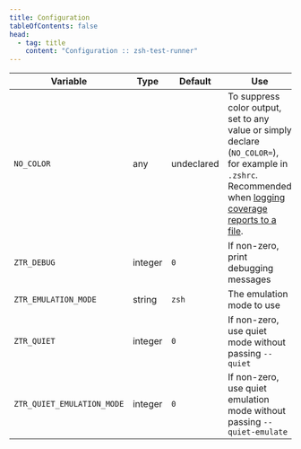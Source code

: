 ```yaml
---
title: Configuration
tableOfContents: false
head:
  - tag: title
    content: "Configuration :: zsh-test-runner"
---
```


Variable | Type | Default | Use
---|---|---|---
`NO_COLOR` | any | undeclared | To suppress color output, set to any value or simply declare (`NO_COLOR=`), for example in `.zshrc`. Recommended when [logging coverage reports to a file](/usage/logging).
`ZTR_DEBUG` | integer | `0` | If non-zero, print debugging messages
`ZTR_EMULATION_MODE` | string | `zsh` | The emulation mode to use
`ZTR_QUIET` | integer | `0` | If non-zero, use quiet mode without passing `--quiet`
`ZTR_QUIET_EMULATION_MODE` | integer | `0` | If non-zero, use quiet emulation mode without passing `--quiet-emulate`
